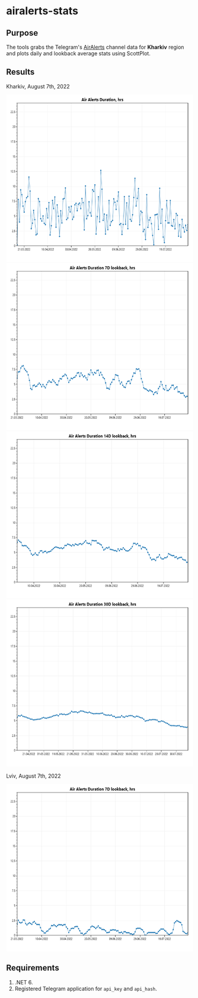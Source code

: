 # airalerts-stats

## Purpose

The tools grabs the Telegram's [AirAlerts](https://t.me/air_alert_ua) channel data for **Kharkiv** region and plots daily and lookback average stats using ScottPlot.

## Results

Kharkiv, August 7th, 2022

<img src="./resources/plots/kh-20220807-daily.png" width="600" height="450" />
<img src="./resources/plots/kh-20220807-daily-7.png" width="600" height="450" />
<img src="./resources/plots/kh-20220807-daily-14.png" width="600" height="450" />
<img src="./resources/plots/kh-20220807-daily-30.png" width="600" height="450" />

Lviv, August 7th, 2022

<img src="./resources/plots/lv-20220807-daily-7.png" width="600" height="450" />

## Requirements

1. .NET 6.
2. Registered Telegram application for `api_key` and `api_hash`.
